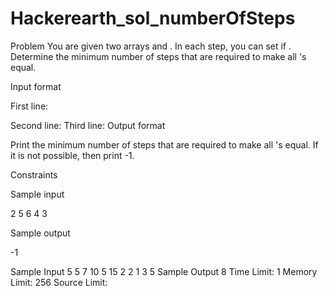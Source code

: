# Hackerearth_sol_numberOfSteps

Problem
You are given two arrays 
 and 
. In each step, you can set 
 if 
. Determine the minimum number of steps that are required to make all 
's equal.

Input format

First line: 
 
Second line: 
Third line: 
Output format

Print the minimum number of steps that are required to make all 
's equal. If it is not possible, then print -1.

Constraints


Sample input

2
5 6
4 3

Sample output

-1

Sample Input
5
5 7 10 5 15
2 2 1 3 5
Sample Output
8
Time Limit: 1
Memory Limit: 256
Source Limit:
